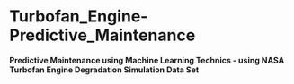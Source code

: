 # Turbofan_Engine-Predictive_Maintenance
**Predictive Maintenance using Machine Learning Technics - using NASA Turbofan Engine Degradation Simulation Data Set**
